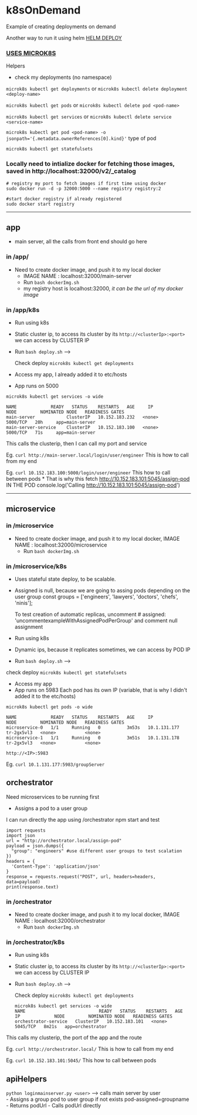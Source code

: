 # k8sOnDemand
Example of creating deployments on demand

Another way to run it using helm  [HELM DEPLOY](./helm/README.md) 

### [USES MICROK8S](./microk8sandversions/README.md) 

Helpers
- check my deployments (no namespace)

`microk8s kubectl get deployments` or `microk8s kubectl delete deployment <deploy-name>`

`microk8s kubectl get pods` or `microk8s kubectl delete pod <pod-name>`

`microk8s kubectl get services` or `microk8s kubectl delete service <service-name>`

`microk8s kubectl get pod <pod-name> -o jsonpath='{.metadata.ownerReferences[0].kind}'` type of pod 

`microk8s kubectl get statefulsets`

###  Locally need to intialize docker for fetching those images, saved in http://localhost:32000/v2/_catalog
```
# registry my port to fetch images if first time using docker
sudo docker run -d -p 32000:5000 --name registry registry:2

#start docker registry if already registered
sudo docker start registry

```
------------------------------------------------------------------------------------------------------------------------------
## app 
- main server, all the calls from front end should go here

### in /app/
- Need to create docker image, and push it to my local docker
    - IMAGE NAME : localhost:32000/main-server
    - Run `bash dockerImg.sh`
    - my registry host is localhost:32000, *it can be the url of my docker image*


### in /app/k8s 
- Run using k8s 
- Static cluster ip, to access its cluster by its `http://<clusterIp>:<port>`  we can access by CLUSTER IP
- Run `bash deploy.sh` --> 

    Check deploy   `microk8s kubectl get deployments`


- Access my app, I already added it to etc/hosts
- App runs on 5000
```
microk8s kubectl get services -o wide

NAME             READY   STATUS    RESTARTS   AGE     IP             NODE         NOMINATED NODE   READINESS GATES
main-server            ClusterIP   10.152.183.232   <none>        5000/TCP   20h     app=main-server
main-server-service    ClusterIP   10.152.183.100   <none>        5000/TCP   71s     app=main-server
```

This calls the clusterip, then I can call my port and service 

Eg.  `curl http://main-server.local/login/user/engineer` This is how to call from my end

Eg.  `curl 10.152.183.100:5000/login/user/engineer` This how to call between pods
    * That is why this fetch http://10.152.183.101:5045/assign-pod IN THE POD console.log('Calling http://10.152.183.101:5045/assign-pod')


------------------------------------------------------------------------------------------------------------------------------

## microservice
### in /microservice

- Need to create docker image, and push it to my local docker, 
IMAGE NAME : localhost:32000/microservice
    - Run `bash dockerImg.sh`

### in /microservice/k8s 
- Uses stateful state deploy, to be scalable.

- Assigned is null, because we are going to assing pods depending on the user group const groups = ['engineers', 'lawyers', 'doctors', 'chefs', 'ninis'];

    To test creation of automatic replicas, uncomment # assigned: 'uncommentexampleWithAssignedPodPerGroup' and comment null assignment

- Run using k8s 
- Dynamic ips, because it replicates sometimes, we can access by POD IP
- Run `bash deploy.sh` --> 

check deploy `microk8s kubectl get statefulsets`


- Access my app
- App runs on 5983
Each pod has its own IP (variable, that is why I didn't added it to the etc/hosts)


```
microk8s kubectl get pods -o wide

NAME             READY   STATUS    RESTARTS   AGE     IP             NODE         NOMINATED NODE   READINESS GATES
microservice-0   1/1     Running   0          3m53s   10.1.131.177   tr-2gx5vl3   <none>           <none>
microservice-1   1/1     Running   0          3m51s   10.1.131.178   tr-2gx5vl3   <none>           <none>
```

`http://<IP>:5983` 

Eg.  `curl 10.1.131.177:5983/groupServer`

## orchestrator 
Need microservices to be running first 

- Assigns a pod to a user group

I can run directly the app using /orchestrator npm start and test 
```
import requests
import json
url = "http://orchestrator.local/assign-pod"
payload = json.dumps({
  "group": "engineers" #use different user groups to test scalation
})
headers = {
  'Content-Type': 'application/json'
}
response = requests.request("POST", url, headers=headers, data=payload)
print(response.text)
```
### in /orchestrator
- Need to create docker image, and push it to my local docker, 
IMAGE NAME : localhost:32000/orchestrator
    - Run `bash dockerImg.sh`

### in /orchestrator/k8s 
- Run using k8s 
- Static cluster ip, to access its cluster by its `http://<clusterIp>:<port>` we can access by CLUSTER IP
- Run `bash deploy.sh` --> 

    Check deploy   `microk8s kubectl get deployments`

    ```
    microk8s kubectl get services -o wide
    NAME                            READY   STATUS    RESTARTS   AGE   IP             NODE         NOMINATED NODE   READINESS GATES
    orchestrator-service   ClusterIP   10.152.183.101   <none>        5045/TCP   8m21s   app=orchestrator
    ```

This calls my clusterip, the port of the app and the route

Eg.  `curl http://orchestrator.local/` This is how to call from my end

Eg.  `curl 10.152.183.101:5045/` This how to call between pods

## apiHelpers

`python loginmainserver.py <user>` --> calls main server by user  
    - Assigns a group pod to user group if not exists pod-assigned=groupname
    - Returns podUrl
    - Calls podUrl directly 